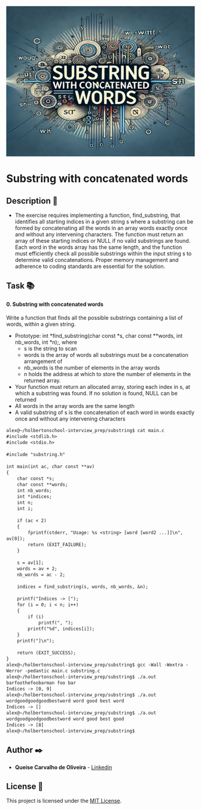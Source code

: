 <img src="https://github.com/Qcarvalhooliveira/holbertonschool-interview/blob/main/substring/image/substring.png" width="1000" height="400">

# **Substring with concatenated words**


## **Description** :speech_balloon:

* The exercise requires implementing a function, find_substring, that identifies all starting indices in a given string s where a substring can be formed by concatenating all the words in an array words exactly once and without any intervening characters. The function must return an array of these starting indices or NULL if no valid substrings are found. Each word in the words array has the same length, and the function must efficiently check all possible substrings within the input string s to determine valid concatenations. Proper memory management and adherence to coding standards are essential for the solution.

## **Task** :books:

#### **0. Substring with concatenated words**

Write a function that finds all the possible substrings containing a list of words, within a given string.

* Prototype: int *find_substring(char const *s, char const **words, int nb_words, int *n);, where
    * s is the string to scan
    * words is the array of words all substrings must be a concatenation arrangement of
    * nb_words is the number of elements in the array words
    * n holds the address at which to store the number of elements in the returned array.
* Your function must return an allocated array, storing each index in s, at which a substring was found. If no solution is found, NULL can be returned
* All words in the array words are the same length
* A valid substring of s is the concatenation of each word in words exactly once and without any intervening characters

```
alex@~/holbertonschool-interview_prep/substring$ cat main.c
#include <stdlib.h>
#include <stdio.h>

#include "substring.h"

int main(int ac, char const **av)
{
    char const *s;
    char const **words;
    int nb_words;
    int *indices;
    int n;
    int i;

    if (ac < 2)
    {
        fprintf(stderr, "Usage: %s <string> [word [word2 ...]]\n", av[0]);
        return (EXIT_FAILURE);
    }

    s = av[1];
    words = av + 2;
    nb_words = ac - 2;

    indices = find_substring(s, words, nb_words, &n);

    printf("Indices -> [");
    for (i = 0; i < n; i++)
    {
        if (i)
            printf(", ");
        printf("%d", indices[i]);
    }
    printf("]\n");

    return (EXIT_SUCCESS);
}
alex@~/holbertonschool-interview_prep/substring$ gcc -Wall -Wextra -Werror -pedantic main.c substring.c
alex@~/holbertonschool-interview_prep/substring$ ./a.out barfoothefoobarman foo bar
Indices -> [0, 9]
alex@~/holbertonschool-interview_prep/substring$ ./a.out wordgoodgoodgoodbestword word good best word
Indices -> []
alex@~/holbertonschool-interview_prep/substring$ ./a.out wordgoodgoodgoodbestword word good best good
Indices -> [8]
alex@~/holbertonschool-interview_prep/substring$
```

## **Author** :black_nib:

* **Queise Carvalho de Oliveira** - [Linkedin](https://www.linkedin.com/in/queise-carvalho-de-oliveira-50359749/)


## License :page_with_curl:
This project is licensed under the [MIT License](https://opensource.org/license/mit/).
